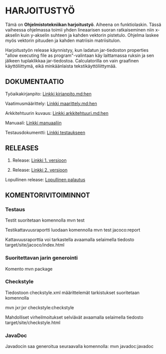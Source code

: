 # HARJOITUSTYÖ

Tämä on **Ohjelmistotekniikan harjoitustyö**. Aiheena on funktiolaskin. 
Tässä vaiheessa ohjelmassa toimii yhden lineaarisen suoran ratkaiseminen niin x-akselin kuin y-akselin suhteen ja kahden vektorin pistetulo. Ohjelma laskee myös vektorin pituuden ja kahden matriisin matriisitulon.

Harjoitustyön release käynnistyy, kun ladatun jar-tiedoston properties  "allow executing file as program"-valintaan käy laittamassa ruksin ja sen jälkeen tuplaklikkaa jar-tiedostoa. Calculatorilla on vain graafinen käyttöliittymä, eikä minkäänlaista tekstikäyttöliittymää.


## DOKUMENTAATIO

Työaikakirjanpito:
[Linkki kirjanpito.md:hen](https://github.com/att78/ot-harjoitustyo/blob/master/dokumentointi/kirjanpito.md)

Vaatimusmäärittely:
[Linkki maarittely.md:hen](https://github.com/att78/ot-harjoitustyo/blob/master/dokumentointi/maarittely.md)

Arkkitehtuurin kuvaus:
[Linkki arkkitehtuuri.md:hen](https://github.com/att78/ot-harjoitustyo/blob/master/dokumentointi/arkkitehtuuri.md)

Manuaali:
[Linkki manuaaliin](https://github.com/att78/ot-harjoitustyo/blob/master/dokumentointi/manuaali.md)

Testausdokumentti:
[Linkki testaukseen](https://github.com/att78/ot-harjoitustyo/blob/master/dokumentointi/testaus.md)

## RELEASES
1. Release:
[Linkki 1. versioon](https://github.com/att78/ot-harjoitustyo/releases/tag/viikko5)

2. Release:
[Linkki 2. versioon](https://github.com/att78/ot-harjoitustyo/releases/tag/viikko6)

Lopullinen release:
[Lopullinen palautus](https://github.com/att78/ot-harjoitustyo/releases/tag/loppupalautus)

## KOMENTORIVITOIMINNOT

### Testaus

Testit suoritetaan komennolla mvn test

Testikattavuusraportti luodaan komennolla mvn test jacoco:report

Kattavuusraporttia voi tarkastella avaamalla selaimella tiedosto target/site/jacoco/index.html

### Suoritettavan jarin generointi

Komento mvn package


### Checkstyle

Tiedostoon checkstyle.xml määrittelemät tarkistukset suoritetaan komennolla

 mvn jxr:jxr checkstyle:checkstyle

Mahdolliset virheilmoitukset selviävät avaamalla selaimella tiedosto target/site/checkstyle.html


### JavaDoc
Javadocin saa generoitua seuraavalla komennolla:
mvn javadoc:javadoc
